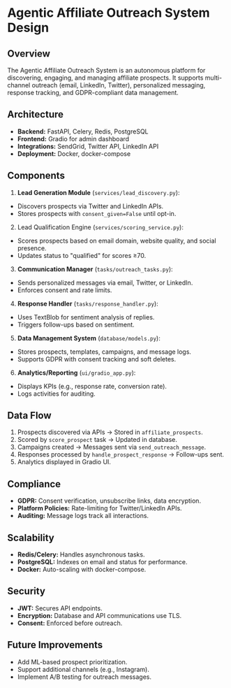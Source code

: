 # Agentic Affiliate Outreach System Design

## Overview

The Agentic Affiliate Outreach System is an autonomous platform for discovering, engaging, and managing affiliate prospects. It supports multi-channel outreach (email, LinkedIn, Twitter), personalized messaging, response tracking, and GDPR-compliant data management.

## Architecture

* **Backend:** FastAPI, Celery, Redis, PostgreSQL
* **Frontend:** Gradio for admin dashboard
* **Integrations:** SendGrid, Twitter API, LinkedIn API
* **Deployment:** Docker, docker-compose

## Components

1. **Lead Generation Module** (`services/lead_discovery.py`):

- Discovers prospects via Twitter and LinkedIn APIs.
- Stores prospects with `consent_given=False` until opt-in.


2. Lead Qualification Engine (`services/scoring_service.py`):

- Scores prospects based on email domain, website quality, and social presence.
- Updates status to "qualified" for scores ≥70.


3. **Communication Manager** (`tasks/outreach_tasks.py`):

- Sends personalized messages via email, Twitter, or LinkedIn.
- Enforces consent and rate limits.


4. **Response Handler** (`tasks/response_handler.py`):

- Uses TextBlob for sentiment analysis of replies.
- Triggers follow-ups based on sentiment.


5. **Data Management System** (`database/models.py`):

- Stores prospects, templates, campaigns, and message logs.
- Supports GDPR with consent tracking and soft deletes.


6. **Analytics/Reporting** (`ui/gradio_app.py`):

- Displays KPIs (e.g., response rate, conversion rate).
- Logs activities for auditing.



## Data Flow

1. Prospects discovered via APIs → Stored in `affiliate_prospects`.
2. Scored by `score_prospect` task → Updated in database.
3. Campaigns created → Messages sent via `send_outreach_message`.
4. Responses processed by `handle_prospect_response` → Follow-ups sent.
5. Analytics displayed in Gradio UI.

## Compliance

- **GDPR:** Consent verification, unsubscribe links, data encryption.
- **Platform Policies:** Rate-limiting for Twitter/LinkedIn APIs.
- **Auditing:** Message logs track all interactions.

## Scalability

- **Redis/Celery:** Handles asynchronous tasks.
- **PostgreSQL:** Indexes on email and status for performance.
- **Docker:** Auto-scaling with docker-compose.

## Security

- **JWT:** Secures API endpoints.
- **Encryption:** Database and API communications use TLS.
- **Consent:** Enforced before outreach.

## Future Improvements

- Add ML-based prospect prioritization.
- Support additional channels (e.g., Instagram).
- Implement A/B testing for outreach messages.

